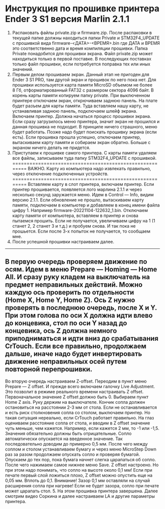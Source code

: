 # Инструкция по прошивке принтера Ender 3 S1 версия Marlin 2.1.1
1. Распаковать файлы private.zip и firmware.zip. После распаковки в текущей папке должны находиться папки Private и STM32F4_UPDATE с прошивкой вида
firmware-<ДАТА>-<ВРЕМЯ>.bin
где ДАТА и ВРЕМЯ это соответственно дата и время компиляции прошивки. Папка Private понадобится для прошивки экрана.
Файл private.zip может находиться только в первой поставке. В последующих поставках только файл прошивки, если потребуется поправка тех или иных значений.
2. Первым делом прошиваем экран. Данный этап не пригоден для Ender 3 S1 PRO, там другой экран и прошивок по него пока нет.
Для прошивки используется карта памяти MicroSD объемом не более 8 Гб, отформатированный FAT32 с размером сектора 4096 байт.
В корень карты памяти копируем папку private. При выключенном принтере отключаем экран, открючиваем заднюю панель. На плате будет разъем для карты памяти. Туда вставляем нашу карту, не устанавливая заднюю панель, подключаем шлейф экрана. Включаем принтер. Должна начаться процесс прошивки экрана. Если сразу загрузилось меню принтера, значит экран не прошился и данная прошивка не подходит. В принципе ничего страшного, меню будет работать. Позже надо будет поискать прошивку экрана (если есть).
Если прошивка прошла успешно, отключаем принтер, вытаскиваем карту памяти и собираем экран обратно. Больше с экраном ничего делать не придется.
3. Приступаем к прошивке самого принтера. С карты памяти удаляем все файлы, записываем туда папку STM32F4_UPDATE с прошивкой.
========================================================
ВАЖНО. Карту из компьютера надо извлекать правильно, через отключение подключенных устройств.
========================================================
Вставляем карту в слот принтера, включаем принтер. Если принтер прошивается, появляется лого марлина 2.1.1 и через несколько секунд заружается меню. Идем в Control — Info, видим версию 2.1.1.
Если обновление не прошло, вытаскиваем карту памяти, подключаем в компьютер и добавляем в конец имени файла цифру 1. Например
firmware-20221104-122632_1.bin.
Отключаем карту памяти от компьютера, вставляем в принтер и снова пытаемся прошить. Если не получается, увеличиваем цифру на 1 (1 станет 2,
2 станет 3 и т.д.) и пробуем снова. И так пока не прошьется. Если после 3-х попыток не получается, то сообщаем мне.
4. После успешной прошивки настраиваем далее.
----------------------------------------------------------------
В первую очередь проверяем движение по осям. Идем в меню Prepare — Homing — Home All. И сразу руку кладем на выключатель на предмет неправильных действий. Можно каждую ось проверить по отдельности (Home X, Home Y, Home Z). Ось Z нужно проверять в последнюю очередь, после X и Y.
При этом голова по оси X должна идти влево до концевика, стол по оси Y назад до концевика, ось Z должна немного приподниматься и идти вниз до срабатывания CrTouch. Если все правильно, продолжаем дальше, иначе надо будет инвертировать движение неправильных осей путем повторной перепрошивки.
----------------------------------------------------------------
Во вторую очередь настраиваем Z-offset. Переодим в пункт меню Prepare — Z offset. И прежде всего включаем галочку Live Adjustment. Это позволит в режиме реального времени настраивать Z offset. Первоначальное значение Z offset должно быть 0. Выбираем пункт Home Z axis. Руку держим на выключателе. Кончик сопла должен остановиться на расстоянии 2-3 мм от стола. Если не останавливается и есть риск столкновения сопла со столом, выключаем принтер. Но такая ситуация нереально, если CrTouch работает правильно.
На глаз оцениваем расстояние сопла от стола, и вводим в Z offset значение чуть меньше, чем кажется. Например, если кажется 2 мм, то -1 или -1,5. Значения обязательно должны быть отрицательные. Сопло автоматически опускается на введенное значение. Так последовательно доводим до примерно 0,5 мм. После чего между соплом и столом устанавливаем бумагу и через меню MicroStep Down раз за разом продолжаем опускать сопло и проверяя бумагой. Опускаем до тех пор, пока бумага начнет слегка царапаться об сопло. После чего нажимаем самое нижнее меню Save. Z offset настроено. Но при этом надо понимать, что сопло на высоте около 0,1 мм! Если при печате первый слой ложиться плохо, Z offset можно опустить еще на 0,05 мм. Вплоть до 0,1. Внимание! Зазор 0,1 мм оставляли на случай расширения сопла при нагреве! Если не будет зазора, сопло при печате может царапать стол.
5. На этом прошивка принтера завершена. Далее смотрим видео Соркина и далее настраиваем LA и другие параметры принтера.
